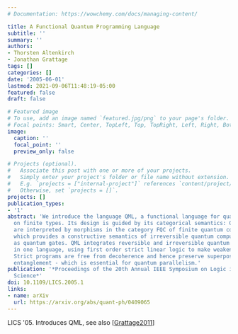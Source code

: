 ```yaml
---
# Documentation: https://wowchemy.com/docs/managing-content/

title: A Functional Quantum Programming Language
subtitle: ''
summary: ''
authors:
- Thorsten Altenkirch
- Jonathan Grattage
tags: []
categories: []
date: '2005-06-01'
lastmod: 2021-09-06T11:48:19-05:00
featured: false
draft: false

# Featured image
# To use, add an image named `featured.jpg/png` to your page's folder.
# Focal points: Smart, Center, TopLeft, Top, TopRight, Left, Right, BottomLeft, Bottom, BottomRight.
image:
  caption: ''
  focal_point: ''
  preview_only: false

# Projects (optional).
#   Associate this post with one or more of your projects.
#   Simply enter your project's folder or file name without extension.
#   E.g. `projects = ["internal-project"]` references `content/project/deep-learning/index.md`.
#   Otherwise, set `projects = []`.
projects: []
publication_types:
- '1'
abstract: 'We introduce the language QML, a functional language for quantum computations
  on finite types. Its design is guided by its categorical semantics: QML programs
  are interpreted by morphisms in the category FQC of finite quantum computations,
  which provides a constructive semantics of irreversible quantum computations realisable
  as quantum gates. QML integrates reversible and irreversible quantum computations
  in one language, using first order strict linear logic to make weakenings explicit.
  Strict programs are free from decoherence and hence preserve superpositions and
  entanglement - which is essential for quantum parallelism.'
publication: '*Proceedings of the 20th Annual IEEE Symposium on Logic in Computer
  Science*'
doi: 10.1109/LICS.2005.1
links:
- name: arXiv
  url: https://arxiv.org/abs/quant-ph/0409065
---
```

LICS '05. Introduces QML, see also [[Grattage2011](../Grattage2011)]